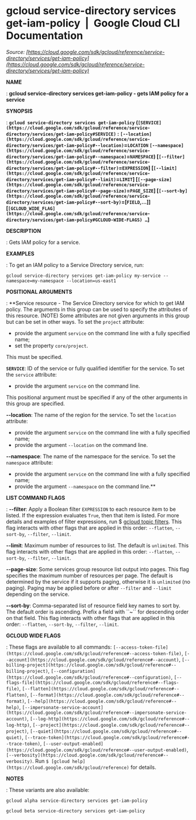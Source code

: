 # gcloud service-directory services get-iam-policy  |  Google Cloud CLI Documentation

*Source: [https://cloud.google.com/sdk/gcloud/reference/service-directory/services/get-iam-policy](https://cloud.google.com/sdk/gcloud/reference/service-directory/services/get-iam-policy)*

**NAME**

: **gcloud service-directory services get-iam-policy - gets IAM policy for a service**

**SYNOPSIS**

: **`gcloud service-directory services get-iam-policy` (`[SERVICE](https://cloud.google.com/sdk/gcloud/reference/service-directory/services/get-iam-policy#SERVICE)` : `[--location](https://cloud.google.com/sdk/gcloud/reference/service-directory/services/get-iam-policy#--location)`=`LOCATION` `[--namespace](https://cloud.google.com/sdk/gcloud/reference/service-directory/services/get-iam-policy#--namespace)`=`NAMESPACE`) [`[--filter](https://cloud.google.com/sdk/gcloud/reference/service-directory/services/get-iam-policy#--filter)`=`EXPRESSION`] [`[--limit](https://cloud.google.com/sdk/gcloud/reference/service-directory/services/get-iam-policy#--limit)`=`LIMIT`] [`[--page-size](https://cloud.google.com/sdk/gcloud/reference/service-directory/services/get-iam-policy#--page-size)`=`PAGE_SIZE`] [`[--sort-by](https://cloud.google.com/sdk/gcloud/reference/service-directory/services/get-iam-policy#--sort-by)`=[`FIELD`,…]] [`[GCLOUD_WIDE_FLAG](https://cloud.google.com/sdk/gcloud/reference/service-directory/services/get-iam-policy#GCLOUD-WIDE-FLAGS) …`]**

**DESCRIPTION**

: Gets IAM policy for a service.

**EXAMPLES**

: To get an IAM policy to a Service Directory service, run:

```
gcloud service-directory services get-iam-policy my-service --namespace=my-namespace --location=us-east1
```

**POSITIONAL ARGUMENTS**

: **Service resource - The Service Directory service for which to get IAM policy.
The arguments in this group can be used to specify the attributes of this
resource. (NOTE) Some attributes are not given arguments in this group but can
be set in other ways.
To set the `project` attribute:

- provide the argument `service` on the command line with a fully
specified name;
- set the property `core/project`.

This must be specified.

**`SERVICE`**:
ID of the service or fully qualified identifier for the service.
To set the `service` attribute:

- provide the argument `service` on the command line.

This positional argument must be specified if any of the other arguments in this
group are specified.

**--location**:
The name of the region for the service.
To set the `location` attribute:

- provide the argument `service` on the command line with a fully
specified name;
- provide the argument `--location` on the command line.

**--namespace**:
The name of the namespace for the service.
To set the `namespace` attribute:

- provide the argument `service` on the command line with a fully
specified name;
- provide the argument `--namespace` on the command line.**

**LIST COMMAND FLAGS**

: **--filter**:
Apply a Boolean filter `EXPRESSION` to each resource item
to be listed. If the expression evaluates `True`, then that item is
listed. For more details and examples of filter expressions, run $ [gcloud topic filters](https://cloud.google.com/sdk/gcloud/reference/topic/filters). This flag
interacts with other flags that are applied in this order:
`--flatten`, `--sort-by`, `--filter`,
`--limit`.

**--limit**:
Maximum number of resources to list. The default is `unlimited`. This
flag interacts with other flags that are applied in this order:
`--flatten`, `--sort-by`, `--filter`,
`--limit`.

**--page-size**:
Some services group resource list output into pages. This flag specifies the
maximum number of resources per page. The default is determined by the service
if it supports paging, otherwise it is `unlimited` (no paging).
Paging may be applied before or after `--filter` and
`--limit` depending on the service.

**--sort-by**:
Comma-separated list of resource field key names to sort by. The default order
is ascending. Prefix a field with ``~´´ for descending order on that
field. This flag interacts with other flags that are applied in this order:
`--flatten`, `--sort-by`, `--filter`,
`--limit`.

**GCLOUD WIDE FLAGS**

: These flags are available to all commands: `[--access-token-file](https://cloud.google.com/sdk/gcloud/reference#--access-token-file)`,
`[--account](https://cloud.google.com/sdk/gcloud/reference#--account)`, `[--billing-project](https://cloud.google.com/sdk/gcloud/reference#--billing-project)`,
`[--configuration](https://cloud.google.com/sdk/gcloud/reference#--configuration)`,
`[--flags-file](https://cloud.google.com/sdk/gcloud/reference#--flags-file)`,
`[--flatten](https://cloud.google.com/sdk/gcloud/reference#--flatten)`, `[--format](https://cloud.google.com/sdk/gcloud/reference#--format)`, `[--help](https://cloud.google.com/sdk/gcloud/reference#--help)`, `[--impersonate-service-account](https://cloud.google.com/sdk/gcloud/reference#--impersonate-service-account)`,
`[--log-http](https://cloud.google.com/sdk/gcloud/reference#--log-http)`,
`[--project](https://cloud.google.com/sdk/gcloud/reference#--project)`, `[--quiet](https://cloud.google.com/sdk/gcloud/reference#--quiet)`, `[--trace-token](https://cloud.google.com/sdk/gcloud/reference#--trace-token)`, `[--user-output-enabled](https://cloud.google.com/sdk/gcloud/reference#--user-output-enabled)`,
`[--verbosity](https://cloud.google.com/sdk/gcloud/reference#--verbosity)`.
Run `$ [gcloud help](https://cloud.google.com/sdk/gcloud/reference)` for details.

**NOTES**

: These variants are also available:

```
gcloud alpha service-directory services get-iam-policy
```

```
gcloud beta service-directory services get-iam-policy
```
